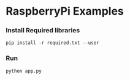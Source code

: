 # RaspberryPi Examples

### Install Required libraries
   `pip install -r required.txt --user`
 
### Run 
  `python app.py`